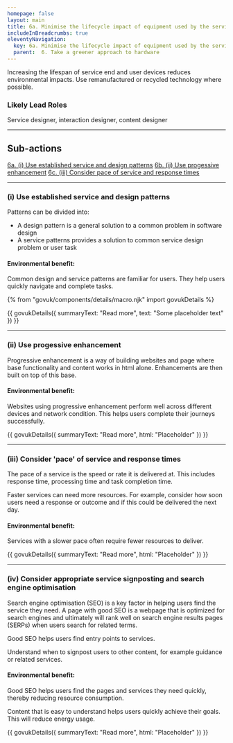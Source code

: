 ```yaml
---
homepage: false
layout: main
title: 6a. Minimise the lifecycle impact of equipment used by the service
includeInBreadcrumbs: true
eleventyNavigation:
  key: 6a. Minimise the lifecycle impact of equipment used by the service
  parent:  6. Take a greener approach to hardware
---
```

Increasing the lifespan of service end and user devices reduces environmental impacts. Use remanufactured or recycled technology where possible.

### Likely Lead Roles

Service designer, interaction designer, content designer

* * *

## Sub-actions

[6a. (i) Use established service and design patterns](#(i)-use-established-service-and-design-patterns)
[6b. (ii) Use progessive enhancement](#(ii)-use-progressive-enhancement)
[6c. (iii) Consider pace of service and response times](#(iii)-consider-pace0of-service-and-response-times)

* * *

###  (i) Use established service and design patterns

Patterns can be divided into:

- A design pattern is a general solution to a common problem in software design
- A service patterns provides a solution to common service design problem or user task

#### Environmental benefit: 
Common design and service patterns are familiar for users. They help users quickly navigate and complete tasks.

{% from "govuk/components/details/macro.njk" import govukDetails %}

{{ govukDetails({
  summaryText: "Read more",
  text: "Some placeholder text"
}) }}
* * *

###  (ii) Use progessive enhancement

Progressive enhancement is a way of building websites and page where base functionality and content works in html alone. Enhancements are then built on top of this base.

#### Environmental benefit: 
Websites using progressive enhancement perform well across different devices and network condition. This helps users complete their journeys successfully.

{{ govukDetails({
  summaryText: "Read more",
  html: "Placeholder"
}) }}

* * *

###  (iii) Consider 'pace' of service and response times

The pace of a service is the speed or rate it is delivered at. This includes response time, processing time and task completion time.

Faster services can need more resources. For example, consider how soon users need a response or outcome and if this could be delivered the next day.

#### Environmental benefit: 
Services with a slower pace often require fewer resources to deliver.

{{ govukDetails({
  summaryText: "Read more",
  html: "Placeholder"
}) }}

* * *

###  (iv) Consider appropriate service signposting and search engine optimisation

Search engine optimisation (SEO) is a key factor in helping users find the service they need. A page with good SEO is a webpage that is optimized for search engines and ultimately will rank well on search engine results pages (SERPs) when users search for related terms. 

Good SEO helps users find entry points to services. 

Understand when to signpost users to other content, for example guidance or related services.

#### Environmental benefit: 
Good SEO helps users find the pages and services they need quickly, thereby reducing resource consumption. 

Content that is easy to understand helps users quickly achieve their goals. This will reduce energy usage.

{{ govukDetails({
  summaryText: "Read more",
  html: "Placeholder"
}) }}
